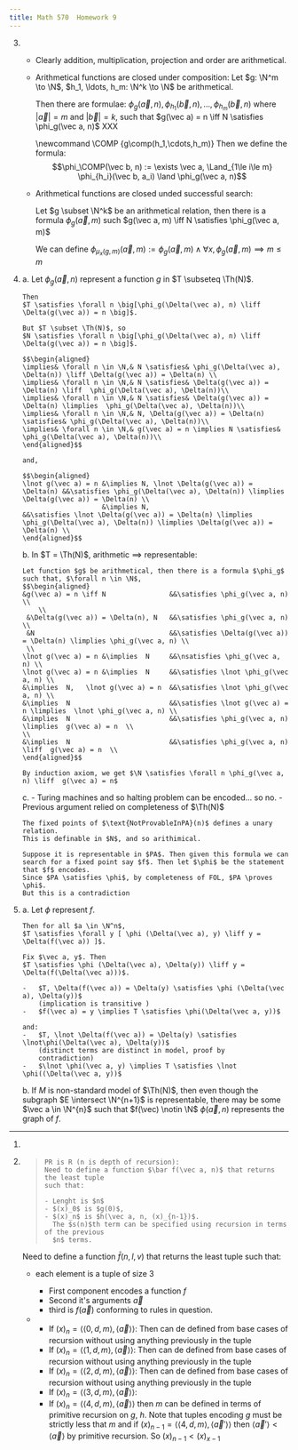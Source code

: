 ```yaml
---
title: Math 570  Homework 9
---
```



3.  *   Clearly addition, multiplication, projection and order are
        arithmetical.

    *   Arithmetical functions are closed under composition: Let
        $g: \N^m \to \N$, $h_1, \ldots, h_m: \N^k \to \N$ be arithmetical.

        Then there are formulae:
        $\phi_g(\vec a, n), \phi_{h_1}(\vec b, n), \ldots, \phi_{h_m}(\vec b, n)$
        where $|\vec a| = m$ and $|\vec b | = k$, such that $g(\vec a) = n \iff N \satisfies \phi_g(\vec a, n)$ XXX

        \newcommand \COMP {g\comp(h_1,\cdots,h_m)} 
        Then we define the formula: 
        $$\phi_\COMP(\vec b, n) := \exists \vec a,
                    \Land_{1\le i\le m} \phi_{h_i}(\vec b, a_i)
                    \land \phi_g(\vec a, n)$$

    *   Arithmetical functions are closed unded successful search:

        Let $g \subset \N^k$ be an arithmetical relation, then there is a
        formula $\phi_g(\vec a, m)$ such $g(\vec a, m) \iff N \satisfies \phi_g(\vec a, m)$

        We can define $\phi_{\mu_x(g, m)}(\vec a, m) := \phi_g(\vec a, m) \land  \forall x, \phi_g(\vec a, m) \implies m \le m$

4.  a.  Let $\phi_g(\vec a, n)$ represent a function $g$ in
        $T \subseteq \Th(N)$.

        Then
        $T \satisfies \forall n \big[\phi_g(\Delta(\vec a), n) \liff \Delta(g(\vec a)) = n \big]$.

        But $T \subset \Th(N)$, so
        $N \satisfies \forall n \big[\phi_g(\Delta(\vec a), n) \liff \Delta(g(\vec a)) = n \big]$.

        $$\begin{aligned}
        \implies& \forall n \in \N,& N \satisfies& \phi_g(\Delta(\vec a), \Delta(n)) \liff \Delta(g(\vec a)) = \Delta(n) \\
        \implies& \forall n \in \N,& N \satisfies& \Delta(g(\vec a)) = \Delta(n) \liff  \phi_g(\Delta(\vec a), \Delta(n))\\
        \implies& \forall n \in \N,& N \satisfies& \Delta(g(\vec a)) = \Delta(n) \limplies  \phi_g(\Delta(\vec a), \Delta(n))\\
        \implies& \forall n \in \N,& N, \Delta(g(\vec a)) = \Delta(n) \satisfies& \phi_g(\Delta(\vec a), \Delta(n))\\
        \implies& \forall n \in \N,& g(\vec a) = n \implies N \satisfies& \phi_g(\Delta(\vec a), \Delta(n))\\
        \end{aligned}$$
        
        and,

        $$\begin{aligned}
        \lnot g(\vec a) = n &\implies N, \lnot \Delta(g(\vec a)) = \Delta(n) &&\satisfies \phi_g(\Delta(\vec a), \Delta(n)) \limplies \Delta(g(\vec a)) = \Delta(n) \\
                            &\implies N,                                     &&\satisfies \lnot \Delta(g(\vec a)) = \Delta(n) \limplies \phi_g(\Delta(\vec a), \Delta(n)) \limplies \Delta(g(\vec a)) = \Delta(n) \\
        \end{aligned}$$

    b.  In $T = \Th(N)$, arithmetic $\implies$ representable:

        Let function $g$ be arithmetical, then there is a formula $\phi_g$
        such that, $\forall n \in \N$,
        $$\begin{aligned}
        &g(\vec a) = n \iff N                &&\satisfies \phi_g(\vec a, n) \\
            \\
         &\Delta(g(\vec a)) = \Delta(n), N   &&\satisfies \phi_g(\vec a, n) \\
         &N                                  &&\satisfies \Delta(g(\vec a)) = \Delta(n) \limplies \phi_g(\vec a, n) \\
         \\
        \lnot g(\vec a) = n &\implies  N     &&\nsatisfies \phi_g(\vec a, n) \\
        \lnot g(\vec a) = n &\implies  N     &&\satisfies \lnot \phi_g(\vec a, n) \\
        &\implies  N,   \lnot g(\vec a) = n  &&\satisfies \lnot \phi_g(\vec a, n) \\
        &\implies  N                         &&\satisfies \lnot g(\vec a) = n \limplies  \lnot \phi_g(\vec a, n) \\
        &\implies  N                         &&\satisfies \phi_g(\vec a, n) \limplies  g(\vec a) = n  \\
        \\        
        &\implies  N                         &&\satisfies \phi_g(\vec a, n) \liff  g(\vec a) = n  \\
        \end{aligned}$$

        By induction axiom, we get $\N \satisfies \forall n \phi_g(\vec a, n) \liff  g(\vec a) = n$

    c.  -   Turing machines and so halting problem can be encoded... so no.
        -   Previous argument relied on completeness of $\Th(N)$
       
        The fixed points of $\text{NotProvableInPA}(n)$ defines a unary relation.
        This is definable in $N$, and so arithimical.
        
        Suppose it is representable in $PA$. Then given this formula we can
        search for a fixed point say $f$. Then let $\phi$ be the statement that $f$ encodes.
        Since $PA \satisfies \phi$, by completeness of FOL, $PA \proves \phi$.
        But this is a contradiction 

5.  a.  Let $\phi$ represent $f$.

        Then for all $a \in \N^n$,
        $T \satisfies \forall y [ \phi (\Delta(\vec a), y) \liff y = \Delta(f(\vec a)) ]$.

        Fix $\vec a, y$. Then
        $T \satisfies \phi (\Delta(\vec a), \Delta(y)) \liff y = \Delta(f(\Delta(\vec a)))$.

        -   $T, \Delta(f(\vec a)) = \Delta(y) \satisfies \phi (\Delta(\vec a), \Delta(y))$
            (implication is transitive )
        -   $f(\vec a) = y \implies T \satisfies \phi(\Delta(\vec a, y))$

        and:
        -   $T, \lnot \Delta(f(\vec a)) = \Delta(y) \satisfies \lnot\phi(\Delta(\vec a), \Delta(y))$
            (distinct terms are distinct in model, proof by
            contradiction)
        -   $\lnot \phi(\vec a, y) \implies T \satisfies \lnot \phi((\Delta(\vec a, y))$

    b.  If $M$ is non-standard model of $\Th(N)$, then even though the subgraph $E \intersect \N^{n+1}$
        is representable, there may be some $\vec a \in \N^{n}$ such that $f(\vec) \notin \N$
        $\phi(\vec a, n)$ represents the graph of $f$.

---

1.
       
2.  >     PR is R (n is depth of recursion):
    >     Need to define a function $\bar f(\vec a, n)$ that returns the least tuple
    >     such that: 
    >      
    >     - Lenght is $n$
    >     - $(x)_0$ is $g(0)$, 
    >     - $(x)_n$ is $h(\vec a, n, (x)_{n-1})$.
    >       The $s(n)$th term can be specified using recursion in terms of the previous
    >       $n$ terms.

    Need to define a function $\bar f(n, l, v)$ that returns the least tuple
    such that:

    - each element is a tuple of size 3
        * First component encodes a function $f$
        * Second it's arguments $\vec a$
        * third is $f(\vec a)$
      conforming to rules in question.
      
        
    -   * If $(x)_n = \langle \langle 0, d, m\rangle, \langle \vec a \rangle\rangle$: Then can de defined from base cases of recursion without using anything previously in the tuple
        * If $(x)_n = \langle \langle 1, d, m\rangle, \langle \vec a \rangle\rangle$: Then can de defined from base cases of recursion without using anything previously in the tuple
        * If $(x)_n = \langle \langle 2, d, m\rangle, \langle \vec a \rangle\rangle$: Then can de defined from base cases of recursion without using anything previously in the tuple
        * If $(x)_n = \langle \langle 3, d, m\rangle, \langle \vec a \rangle\rangle$:
        * If $(x)_n = \langle \langle 4, d, m\rangle, \langle \vec a \rangle\rangle$
          then $m$ can be defined in terms of primitive recursion
          on $g$, $h$. Note that tuples encoding $g$ must be strictly less that $m$
          and if $(x)_{n-1} = \langle \langle 4, d, m\rangle, \langle \vec a' \rangle\rangle$
          then $\langle \vec a' \rangle < \langle \vec a \rangle$
          by primitive recursion. So $(x)_{n-1} < (x)_{x-1}$


